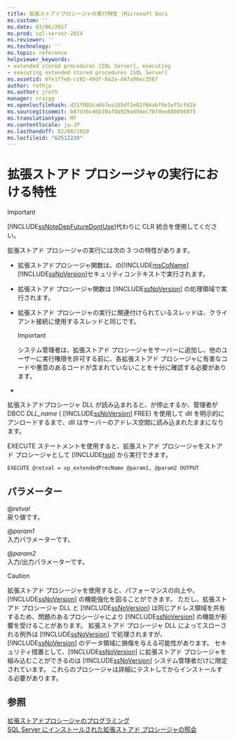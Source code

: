 ```yaml
---
title: 拡張ストアドプロシージャの実行特性 |Microsoft Docs
ms.custom: ''
ms.date: 03/06/2017
ms.prod: sql-server-2014
ms.reviewer: ''
ms.technology: ''
ms.topic: reference
helpviewer_keywords:
- extended stored procedures [SQL Server], executing
- executing extended stored procedures [SQL Server]
ms.assetid: 6fe1f7e8-cc02-49df-8a2a-d47a96ec3567
author: rothja
ms.author: jroth
manager: craigg
ms.openlocfilehash: d21f002ca6b7ea185df2e01f66abf0e1ef5cfd1b
ms.sourcegitcommit: b87d36c46b39af8b929ad94ec707dee8800950f5
ms.translationtype: MT
ms.contentlocale: ja-JP
ms.lasthandoff: 02/08/2020
ms.locfileid: "62512220"
---
```

# <a name="execution-characteristics-of-extended-stored-procedures"></a>拡張ストアド プロシージャの実行における特性
    
> [!IMPORTANT]  
>  [!INCLUDE[ssNoteDepFutureDontUse](../../includes/ssnotedepfuturedontuse-md.md)]代わりに CLR 統合を使用してください。  
  
 拡張ストアド プロシージャの実行には次の 3 つの特性があります。  
  
-   拡張ストアドプロシージャ関数は、の[!INCLUDE[msCoName](../../includes/msconame-md.md)] [!INCLUDE[ssNoVersion](../../includes/ssnoversion-md.md)]セキュリティコンテキストで実行されます。  
  
-   拡張ストアド プロシージャ関数は [!INCLUDE[ssNoVersion](../../includes/ssnoversion-md.md)] の処理領域で実行されます。  
  
-   拡張ストアド プロシージャの実行に関連付けられているスレッドは、クライアント接続に使用するスレッドと同じです。  
  
    > [!IMPORTANT]  
    >  システム管理者は、拡張ストアド プロシージャをサーバーに追加し、他のユーザーに実行権限を許可する前に、各拡張ストアド プロシージャに有害なコードや悪意のあるコードが含まれていないことを十分に確認する必要があります。  
  
-  
  
 拡張ストアドプロシージャ DLL が読み込まれると、が停止するか、管理者が DBCC *DLL_name* ( [!INCLUDE[ssNoVersion](../../includes/ssnoversion-md.md)] FREE) を使用して dll を明示的にアンロードするまで、dll はサーバーのアドレス空間に読み込まれたままになります。  
  
 EXECUTE ステートメントを使用すると、拡張ストアド プロシージャをストアド プロシージャとして [!INCLUDE[tsql](../../includes/tsql-md.md)] から実行できます。  
  
```  
EXECUTE @retval = xp_extendedProcName @param1, @param2 OUTPUT  
```  
  
## <a name="parameters"></a>パラメーター  
 \@*retval*  
 戻り値です。  
  
 \@*param1*  
 入力パラメーターです。  
  
 \@*param2*  
 入力/出力パラメーターです。  
  
> [!CAUTION]  
>  拡張ストアド プロシージャを使用すると、パフォーマンスの向上や、[!INCLUDE[ssNoVersion](../../includes/ssnoversion-md.md)] の機能強化を図ることができます。 ただし、拡張ストアド プロシージャ DLL と [!INCLUDE[ssNoVersion](../../includes/ssnoversion-md.md)] は同じアドレス領域を共有するため、問題のあるプロシージャにより [!INCLUDE[ssNoVersion](../../includes/ssnoversion-md.md)] の機能が影響を受けることがあります。 拡張ストアド プロシージャ DLL によってスローされる例外は [!INCLUDE[ssNoVersion](../../includes/ssnoversion-md.md)] で処理されますが、[!INCLUDE[ssNoVersion](../../includes/ssnoversion-md.md)] のデータ領域に損傷を与える可能性があります。 セキュリティ措置として、[!INCLUDE[ssNoVersion](../../includes/ssnoversion-md.md)] に拡張ストアド プロシージャを組み込むことができるのは [!INCLUDE[ssNoVersion](../../includes/ssnoversion-md.md)] システム管理者だけに限定されています。 これらのプロシージャは詳細にテストしてからインストールする必要があります。  
  
## <a name="see-also"></a>参照  
 [拡張ストアドプロシージャのプログラミング](database-engine-extended-stored-procedures-programming.md)   
 [SQL Server にインストールされた拡張ストアド プロシージャの照会](querying-extended-stored-procedures-installed-in-sql-server.md)  
  
  

